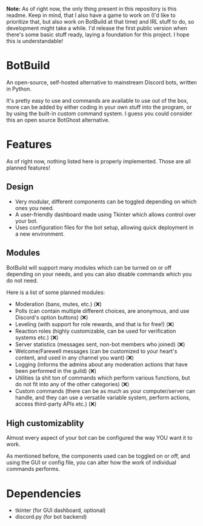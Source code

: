 **Note:** As of right now, the only thing present in this repository is this readme. Keep in mind, that I also have a game to work on (I'd like to prioritize that, but also work on BotBuild at that time) and IRL stuff to do, so development might take a while. I'd release the first public version when there's some basic stuff ready, laying a foundation for this project. I hope this is understandable!

# BotBuild
An open-source, self-hosted alternative to mainstream Discord bots, written in Python.

It's pretty easy to use and commands are available to use out of the box, more can be added by either coding in your own stuff into the program, or by using the built-in custom command system. I guess you could consider this an open source BotGhost alternative.

# Features
As of right now, nothing listed here is properly implemented. Those are all planned features!

## Design
- Very modular, different components can be toggled depending on which ones you need.
- A user-friendly dashboard made using Tkinter which allows control over your bot.
- Uses configuration files for the bot setup, allowing quick deployment in a new environment.

## Modules
BotBuild will support many modules which can be turned on or off depending on your needs, and you can also disable commands which you do not need.

Here is a list of some planned modules:
- Moderation (bans, mutes, etc.) (❌)
- Polls (can contain multiple different choices, are anonymous, and use Discord's option buttons) (❌)
- Leveling (with support for role rewards, and that is for free!) (❌)
- Reaction roles (highly customizable, can be used for verification systems etc.) (❌)
- Server statistics (messages sent, non-bot members who joined) (❌)
- Welcome/Farewell messages (can be customized to your heart's content, and used in any channel you want) (❌)
- Logging (informs the admins about any moderation actions that have been performed in the guild) (❌)
- Utilities (a shit ton of commands which perform various functions, but do not fit into any of the other categories) (❌)
- Custom commands (there can be as much as your computer/server can handle, and they can use a versatile variable system, perform actions, access third-party APIs etc.) (❌)

## High customizablity
Almost every aspect of your bot can be configured the way YOU want it to work.

As mentioned before, the components used can be toggled on or off, and using the GUI or config file, you can alter how the work of individual commands performs.

# Dependencies
- tkinter (for GUI dashboard, optional)
- discord.py (for bot backend)
